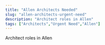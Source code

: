 ```yaml
---
title: "Allen Architects Needed"
slug: "allen-architects-urgent-need"
description: "Architect roles in Allen"
tags: ["Architects","Urgent Need","Allen"]
---
```


Architect roles in Allen
